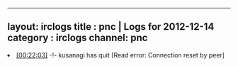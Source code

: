 
---
layout: irclogs
title : pnc | Logs for 2012-12-14
category : irclogs
channel: pnc
---
<li class="logitem"><a href="#00:22:03" name="00:22:03" class="time">[00:22:03]</a> -!- <span class="quit">kusanagi</span> has quit [Read error: Connection reset by peer] </li>


